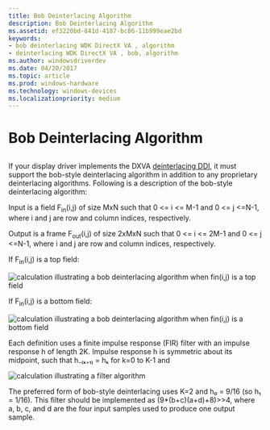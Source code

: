 ```yaml
---
title: Bob Deinterlacing Algorithm
description: Bob Deinterlacing Algorithm
ms.assetid: ef3220bd-841d-4187-bc86-11b999eae2bd
keywords:
- bob deinterlacing WDK DirectX VA , algorithm
- deinterlacing WDK DirectX VA , bob, algorithm
ms.author: windowsdriverdev
ms.date: 04/20/2017
ms.topic: article
ms.prod: windows-hardware
ms.technology: windows-devices
ms.localizationpriority: medium
---
```


# Bob Deinterlacing Algorithm


## <span id="ddk_bob_deinterlacing_algorithm_gg"></span><span id="DDK_BOB_DEINTERLACING_ALGORITHM_GG"></span>


If your display driver implements the DXVA [deinterlacing DDI](https://msdn.microsoft.com/library/windows/hardware/ff552701), it must support the bob-style deinterlacing algorithm in addition to any proprietary deinterlacing algorithms. Following is a description of the bob-style deinterlacing algorithm:

Input is a field F<sub>in</sub>(i,j) of size MxN such that 0 &lt;= i &lt;= M-1 and 0 &lt;= j &lt;=N-1, where i and j are row and column indices, respectively.

Output is a frame F<sub>out</sub>(i,j) of size 2xMxN such that 0 &lt;= i &lt;= 2M-1 and 0 &lt;= j &lt;=N-1, where i and j are row and column indices, respectively.

If F<sub>in</sub>(i,j) is a top field:

![calculation illustrating a bob deinterlacing algorithm when fin(i,j) is a top field](images/bobtop.png)

If F<sub>in</sub>(i,j) is a bottom field:

![calculation illustrating a bob deinterlacing algorithm when fin(i,j) is a bottom field](images/bobbotom.png)

Each definition uses a finite impulse response (FIR) filter with an impulse response h of length 2K. Impulse response h is symmetric about its midpoint, such that h₋₍ₖ₊₁₎ = hₖ for k=0 to K-1 and

![calculation illustrating a filter algorithm](images/firfiltr.png)

The preferred form of bob-style deinterlacing uses K=2 and h₀ = 9/16 (so h₁ = 1/16). This filter should be implemented as (9\*(b+c)(a+d)+8)&gt;&gt;4, where a, b, c, and d are the four input samples used to produce one output sample.

 

 





